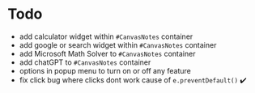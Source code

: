 # Todo

- add calculator widget within `#CanvasNotes` container
- add google or search widget within `#CanvasNotes` container
- add Microsoft Math Solver to `#CanvasNotes` container
- add chatGPT to `#CanvasNotes` container
- options in popup menu to turn on or off any feature
- fix click bug where clicks dont work cause of `e.preventDefault()` :heavy_check_mark: